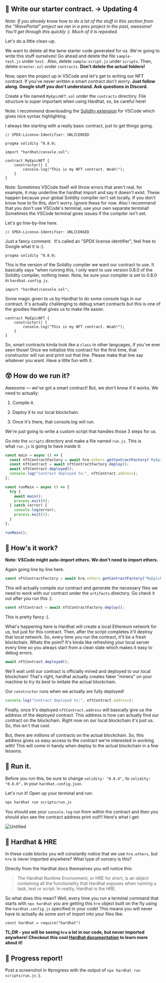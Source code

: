  📝 Write our starter contract. -> Updating 4
-------------------


*Note: If you already know how to do a lot of the stuff in this section from the "WavePortal" project we ran in a prev project in the past, awesome! You'll get through this quickly :). Much of it is repeated.*

Let's do a little clean-up.

We want to delete all the lame starter code generated for us. We're going to write this stuff ourselves! Go ahead and delete the file `sample-test.js` under `test`.  Also, delete `sample-script.js` under `scripts`. Then, delete `Greeter.sol` under `contracts`. **Don't delete the actual folders!**

Now, open the project up in VSCode and let's get to writing our NFT contract. If you've never written a smart contract don't worry. **Just follow along. Google stuff you don't understand. Ask questions in Discord.**

Create a file named `MyEpicNFT.sol` under the `contracts` directory. File structure is super important when using Hardhat, so, be careful here!

Note: I recommend downloading the [Solidity extension](https://marketplace.visualstudio.com/items?itemName=JuanBlanco.solidity) for VSCode which gives nice syntax highlighting.

I always like starting with a really basic contract, just to get things going.

```solidity
// SPDX-License-Identifier: UNLICENSED

pragma solidity ^0.8.0;

import "hardhat/console.sol";

contract MyEpicNFT {
    constructor() {
        console.log("This is my NFT contract. Woah!");
    }
}
```

Note: Sometimes VSCode itself will throw errors that aren't real, for example, it may underline the hardhat import and say it doesn't exist. These happen because your global Solidity compiler isn't set locally. If you don't know how to fix this, don't worry. Ignore these for now. Also I recommend that you don't use VSCode's terminal, use your own separate terminal! Sometimes the VSCode terminal gives issues if the compiler isn't set.

Let's go line-by-line here.

```solidity
// SPDX-License-Identifier: UNLICENSED
```

Just a fancy comment.  It's called an "SPDX license identifier", feel free to Google what it is :).

```solidity
pragma solidity ^0.8.0;
```

This is the version of the Solidity compiler we want our contract to use. It basically says "when running this, I only want to use version 0.8.0 of the Solidity compiler, nothing lower. Note, be sure your compiler is set to 0.8.0 in `hardhat.config.js`.

```solidity
import "hardhat/console.sol";
```

Some magic given to us by Hardhat to do some console logs in our contract. It's actually challenging to debug smart contracts but this is one of the goodies Hardhat gives us to make life easier.

```solidity
contract MyEpicNFT {
    constructor() {
        console.log("This is my NFT contract. Woah!");
    }
}
```

So, smart contracts kinda look like a `class` in other languages, if you've ever seen those! Once we initialize this contract for the first time, that constructor will run and print out that line. Please make that line say whatever you want. Have a little fun with it.

😲 How do we run it?
-------------------


Awesome — we've got a smart contract! But, we don't know if it works. We need to actually:

1. Compile it.

2. Deploy it to our local blockchain.

3. Once it's there, that console.log will run.

We're just going to write a custom script that handles those 3 steps for us.

Go into the `scripts` directory and make a file named `run.js`.  This is what `run.js` is going to have inside it:

```javascript
const main = async () => {
  const nftContractFactory = await hre.ethers.getContractFactory('MyEpicNFT');
  const nftContract = await nftContractFactory.deploy();
  await nftContract.deployed();
  console.log("Contract deployed to:", nftContract.address);
};

const runMain = async () => {
  try {
    await main();
    process.exit(0);
  } catch (error) {
    console.log(error);
    process.exit(1);
  }
};

runMain();
```

🤔 How's it work?
-------------------


**Note: VSCode might auto-import ethers. We don't need to import ethers.**

Again going line by line here.

```javascript
const nftContractFactory = await hre.ethers.getContractFactory("MyEpicNFT");
```

This will actually compile our contract and generate the necessary files we need to work with our contract under the `artifacts` directory. Go check it out after you run this :).

```javascript
const nftContract = await nftContractFactory.deploy();
```

This is pretty fancy :).

What's happening here is Hardhat will create a local Ethereum network for us, but just for this contract. Then, after the script completes it'll destroy that local network. So, every time you run the contract, it'll be a fresh blockchain. Whats the point? It's kinda like refreshing your local server every time so you always start from a clean slate which makes it easy to debug errors.

```javascript
await nftContract.deployed();
```

We'll wait until our contract is officially mined and deployed to our local blockchain! That's right, hardhat actually creates faker "miners" on your machine to try its best to imitate the actual blockchain. 

Our `constructor` runs when we actually are fully deployed!


```javascript
console.log("Contract deployed to:", nftContract.address);
```

Finally, once it's deployed `nftContract.address` will basically give us the address of the deployed contract. This address is how can actually find our contract on the blockchain. Right now on our local blockchain it's just us. So, this isn't that cool.

But, there are millions of contracts on the actual blockchain. So, this address gives us easy access to the contract we're interested in working with! This will come in handy when deploy to the actual blockchain in a few lessons.

💨 Run it.
-------------------
Before you run this, be sure to change `solidity: "0.8.4",` to `solidity: "0.8.0",` in your `hardhat.config.json`.

Let's run it! Open up your terminal and run:

```bash
npx hardhat run scripts/run.js
```

You should see your `console.log` run from within the contract and then you should also see the contract address print out!!! Here's what I get:

![Untitled](https://i.imgur.com/CSBimfv.png)

🎩 Hardhat & HRE
-------------------

In these code blocks you will constantly notice that we use `hre.ethers`, but `hre` is never imported anywhere? What type of sorcery is this?

Directly from the Hardhat docs themselves you will notice this:

> The Hardhat Runtime Environment, or HRE for short, is an object containing all the functionality that Hardhat exposes when running a task, test or script. In reality, Hardhat is the HRE.

So what does this mean? Well, every time you run a terminal command that starts with `npx hardhat` you are getting this `hre` object built on the fly using the `hardhat.config.js` specified in your code! This means you will never have to actually do some sort of import into your files like:

`const hardhat = require("hardhat")`

**TL;DR - you will be seeing `hre` a lot in our code, but never imported anywhere! Checkout this cool [Hardhat documentation](https://hardhat.org/advanced/hardhat-runtime-environment.html) to learn more about it!**

🚨 Progress report!
-----------------
Post a screenshot in #progress with the output of `npx hardhat run scripts/run.js` :).